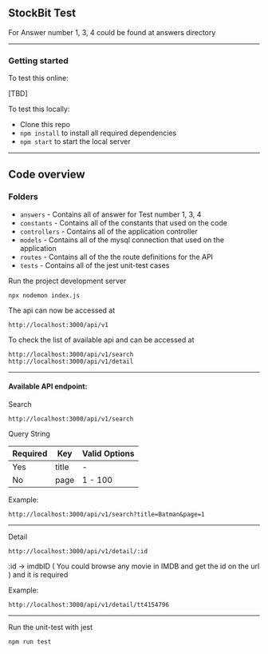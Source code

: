 ## StockBit Test

For Answer number 1, 3, 4 could be found at answers directory

----------

### Getting started

To test this online:

[TBD]

To test this locally:

- Clone this repo
- `npm install` to install all required dependencies
- `npm start` to start the local server

----------

## Code overview

### Folders

- `answers` - Contains all of answer for Test number 1, 3, 4
- `constants` - Contains all of the constants that used on the code
- `controllers` - Contains all of the application controller
- `models` - Contains all of the mysql connection that used on the application
- `routes` - Contains all of the the route definitions for the API
- `tests` - Contains all of the jest unit-test cases

Run the project development server

    npx nodemon index.js

The api can now be accessed at

    http://localhost:3000/api/v1

To check the list of available api and can be accessed at

    http://localhost:3000/api/v1/search
    http://localhost:3000/api/v1/detail


----------

#### Available API endpoint:
Search

    http://localhost:3000/api/v1/search

Query String

| **Required** 	|       **Key**      |  **Valid Options**   |
|---------------|--------------------|----------------------|
| Yes      	    | title         	   |          -         	|
| No     	      | page          	   |        1 - 100    	  |

Example: 

``` http://localhost:3000/api/v1/search?title=Batman&page=1 ```

----------
    
Detail

    http://localhost:3000/api/v1/detail/:id

:id -> imdbID ( You could browse any movie in IMDB and get the id on the url ) and it is required

Example:

``` http://localhost:3000/api/v1/detail/tt4154796 ```

----------

Run the unit-test with jest

    npm run test
